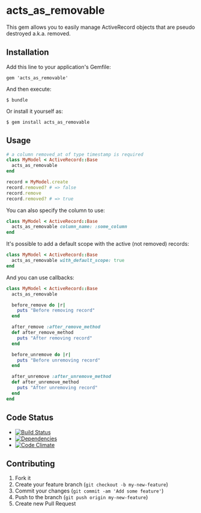 # acts_as_removable

This gem allows you to easily manage ActiveRecord objects that are pseudo destroyed a.k.a. removed.

## Installation

Add this line to your application's Gemfile:

    gem 'acts_as_removable'

And then execute:

    $ bundle

Or install it yourself as:

    $ gem install acts_as_removable

## Usage

```ruby
# a column removed_at of type timestamp is required
class MyModel < ActiveRecord::Base
  acts_as_removable
end

record = MyModel.create
record.removed? # => false
record.remove
record.removed? # => true
```

You can also specify the column to use:
```ruby
class MyModel < ActiveRecord::Base
  acts_as_removable column_name: :some_column
end
```

It's possible to add a default scope with the active (not removed) records:
```ruby
class MyModel < ActiveRecord::Base
  acts_as_removable with_default_scope: true
end
```

And you can use callbacks:
```ruby
class MyModel < ActiveRecord::Base
  acts_as_removable

  before_remove do |r|
    puts "Before removing record"
  end

  after_remove :after_remove_method
  def after_remove_method
    puts "After removing record"
  end

  before_unremove do |r|
    puts "Before unremoving record"
  end

  after_unremove :after_unremove_method
  def after_unremove_method
    puts "After unremoving record"
  end
end
```

## Code Status

* [![Build Status](https://api.travis-ci.org/SICSoftwareGmbH/acts_as_removable.png)](https://travis-ci.org/SICSoftwareGmbH/acts_as_removable)
* [![Dependencies](https://gemnasium.com/SICSoftwareGmbH/acts_as_removable.png?travis)](https://gemnasium.com/SICSoftwareGmbH/acts_as_removable)
* [![Code Climate](https://codeclimate.com/github/SICSoftwareGmbH/acts_as_removable.png)](https://codeclimate.com/github/SICSoftwareGmbH/acts_as_removable)

## Contributing

1. Fork it
2. Create your feature branch (`git checkout -b my-new-feature`)
3. Commit your changes (`git commit -am 'Add some feature'`)
4. Push to the branch (`git push origin my-new-feature`)
5. Create new Pull Request
